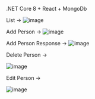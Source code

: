  .NET Core 8  + React + MongoDb

List ->
![image](https://github.com/ari23yan/CrudRestApiWithDotNetCore8/assets/100488798/45cfbcd5-bb35-4b44-b594-d3c30b72fba8)

Add Person ->
![image](https://github.com/ari23yan/CrudRestApiWithDotNetCore8/assets/100488798/ee076e97-983c-41e5-8642-87706f033cc6)

Add Person Response ->
![image](https://github.com/ari23yan/CrudRestApiWithDotNetCore8/assets/100488798/d3d27d8b-cc50-422c-919f-54e8dae4f578)

Delete Person ->

![image](https://github.com/ari23yan/CrudRestApiWithDotNetCore8/assets/100488798/d5884820-0e97-4458-b092-d943abb742b6)

Edit Person  ->

![image](https://github.com/ari23yan/CrudRestApiWithDotNetCore8/assets/100488798/f603588b-cea9-4889-bc6e-d672776566e1)





